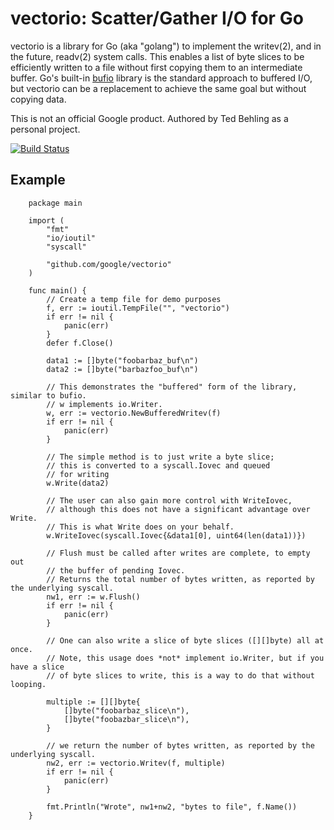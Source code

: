 vectorio: Scatter/Gather I/O for Go
===

vectorio is a library for Go (aka "golang") to implement the writev(2), and in the future, readv(2) system calls.  This enables a list of byte slices to be efficiently written to a file without first copying them to an intermediate buffer.  Go's built-in [bufio](http://golang.org/pkg/bufio/) library is the standard approach to buffered I/O, but vectorio can be a replacement to achieve the same goal but without copying data.

This is not an official Google product.  Authored by Ted Behling as a personal project.

[![Build Status](https://travis-ci.org/google/vectorio.svg)](https://travis-ci.org/google/vectorio)

Example
---
        package main
        
        import (
        	"fmt"
        	"io/ioutil"
        	"syscall"
        
        	"github.com/google/vectorio"
        )
        
        func main() {
        	// Create a temp file for demo purposes
        	f, err := ioutil.TempFile("", "vectorio")
        	if err != nil {
        		panic(err)
        	}
        	defer f.Close()
        
        	data1 := []byte("foobarbaz_buf\n")
        	data2 := []byte("barbazfoo_buf\n")
        
        	// This demonstrates the "buffered" form of the library, similar to bufio.
        	// w implements io.Writer.
        	w, err := vectorio.NewBufferedWritev(f)
        	if err != nil {
        		panic(err)
        	}
        
        	// The simple method is to just write a byte slice;
        	// this is converted to a syscall.Iovec and queued
        	// for writing
        	w.Write(data2)
        
        	// The user can also gain more control with WriteIovec,
        	// although this does not have a significant advantage over Write.
        	// This is what Write does on your behalf.
        	w.WriteIovec(syscall.Iovec{&data1[0], uint64(len(data1))})
        
        	// Flush must be called after writes are complete, to empty out
        	// the buffer of pending Iovec.
        	// Returns the total number of bytes written, as reported by the underlying syscall.
        	nw1, err := w.Flush()
        	if err != nil {
        		panic(err)
        	}
        
        	// One can also write a slice of byte slices ([][]byte) all at once.
        	// Note, this usage does *not* implement io.Writer, but if you have a slice
        	// of byte slices to write, this is a way to do that without looping.
        
        	multiple := [][]byte{
        		[]byte("foobarbaz_slice\n"),
        		[]byte("foobazbar_slice\n"),
        	}
        
        	// we return the number of bytes written, as reported by the underlying syscall.
        	nw2, err := vectorio.Writev(f, multiple)
        	if err != nil {
        		panic(err)
        	}
        
        	fmt.Println("Wrote", nw1+nw2, "bytes to file", f.Name())
        }
